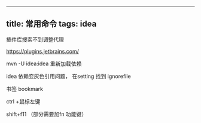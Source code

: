 
---
title: 常用命令
tags: idea
---
 插件库搜索不到调整代理

https://plugins.jetbrains.com/

mvn -U idea:idea  重新加载依赖

idea 依赖变灰色引用问题， 在setting 找到 ignorefile





书签 bookmark

ctrl +鼠标左键

shift+f11 （部分需要加fn 功能键）